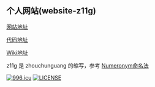 ## 个人网站(website-z11g)

[网站地址](http://www.cg-zhou.top)

[代码地址](https://github.com/cg-zhou/website-z11g)

[Wiki地址](https://github.com/cg-zhou/website-z11g/wiki)

z11g 是 zhouchunguang 的缩写，参考 [Numeronym命名法](https://en.wikipedia.org/wiki/Numeronym)

[![996.icu](https://img.shields.io/badge/link-996.icu-red.svg)](https://996.icu)
[![LICENSE](https://img.shields.io/badge/license-Anti%20996-blue.svg)](https://github.com/996icu/996.ICU/blob/master/LICENSE)
